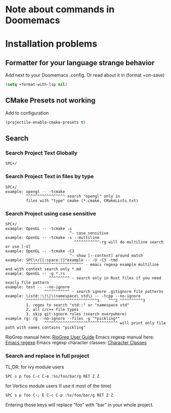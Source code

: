 # Note about commands in Doomemacs
# Installation problems
## Formatter for your language strange behavior
Add next to your Doomemacs .config. Or read about it in (format +on-save)
```lisp
(setq +format-with-lsp nil)
```
## CMake Presets not working
Add to configuration
```lisp
(projectile-enable-cmake-presets t)
```
## Search

### Search Project Text Globally
```SPC+/```

### Search Project Text in files by type
```
SPC+/
example: opengl -- -tcmake
         ^^^^^^^^^^^^^^^^^ search "opengl" only in 
         files with "type" cmake (*.cmake, CMakeLists.txt)
```
        
### Search Project using case sensitive
```
SPC+/
example: OpenGL -- -tcmake -s
                            ^- case_sensitive
example: OpenGL -- -tcmake -s --multiline
                              ^^^^^^^^^^^-rg will do multiline search or use [-U]
example: OpenGL -- -tcmake -C3
                            ^- show [--context] around match
example: SPC\+/[[:space:]]*example -- -U -C3 -tmd
         ^^^^^^^^^^^^^^^^^^^^^^^^^ - emacs regexp example multiline and with context search only *.md
example: OpenGL -- -g *.rs
                   ^^^^^^^^^ - search only in Rust files if you need exacly file pattern
example: test -- --no-ignore
                 ^^^^^^^^^^^ - search ignore .gitignore file patterns
example: \(std::\)\|\(namespace\ std\) -- -tcpp --no-ignore
         ^^^^^^^^^^^^^^^^^^^^^^^^^^^^^^^1    ^^^2 ^^^^^^^^^^3
         1. regex to search "std::" or "namespace std"
         2. all c/c++ file types
         3. skip git-ignore rules (search everywhere)
example rg: rg --no-ignore --files -g "*pickling*"
                 ^^^^^^^^^^^^^^^^^^^^^^^^^^^^^^^^ will print only file path with names contains "pickling"
```
RipGrep manual here: 
[RipGrep User Guide](https://github.com/BurntSushi/ripgrep/blob/master/GUIDE.md)
Emacs regexp manual here:
[Emacs regexp](https://www.gnu.org/software/emacs/manual/html_node/emacs/Regexps.html)
Emacs regexp character classes:
[Character Classes](https://www.gnu.org/software/emacs/manual/html_node/elisp/Char-Classes.html)

### Search and replace in full project
TL;DR:
for ivy module users
```
SPC s p foo C-c C-e :%s/foo/bar/g RET Z Z
```
for Vertico module users (I use it most of the time)
```
SPC s p foo C-; E C-c C-p :%s/foo/bar/g RET Z Z
```
Entering those keys will replace “foo” with “bar” in your whole project. 
